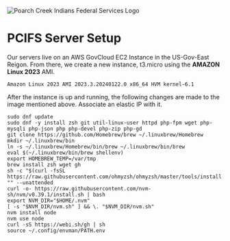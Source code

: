 ![Poarch Creek Indians Federal Services Logo](https://pcifs.com/user/images/assets/SdWFPGMerCAgnyu.svg)
# PCIFS Server Setup

Our servers live on an AWS GovCloud EC2 Instance in the US-Gov-East Reigon.
From there, we create a new instance, t3.micro using the __AMAZON Linux 2023__ AMI.
```
Amazon Linux 2023 AMI 2023.3.20240122.0 x86_64 HVM kernel-6.1
```

After the instance is up and running, the following changes are made to the image mentioned above.
Associate an elastic IP with it.

```
sudo dnf update
sudo dnf -y install zsh git util-linux-user httpd php-fpm wget php-mysqli php-json php php-devel php-zip php-gd
git clone https://github.com/Homebrew/brew ~/.linuxbrew/Homebrew
mkdir ~/.linuxbrew/bin
ln -s ~/.linuxbrew/Homebrew/bin/brew ~/.linuxbrew/bin/brew
eval $(~/.linuxbrew/bin/brew shellenv)
export HOMEBREW_TEMP=/var/tmp
brew install zsh wget gh
sh -c "$(curl -fsSL https://raw.githubusercontent.com/ohmyzsh/ohmyzsh/master/tools/install.sh)" "" --unattended
curl -o- https://raw.githubusercontent.com/nvm-sh/nvm/v0.39.1/install.sh | bash
export NVM_DIR="$HOME/.nvm"
[ -s "$NVM_DIR/nvm.sh" ] && \. "$NVM_DIR/nvm.sh"
nvm install node
nvm use node
curl -sS https://webi.sh/gh | sh	
source ~/.config/envman/PATH.env
```
